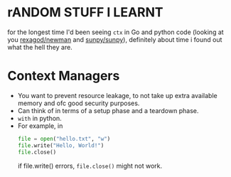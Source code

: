 # rANDOM STUFF I LEARNT

for the longest time I'd been seeing `ctx` in Go and python code (looking at you [rexagod/newman](https://github.com/rexagod/newman) and [sunpy/sunpy](https://github.com/sunpy/sunpy)), definitely about time i found out what the hell they are.
# Context Managers
- You want to prevent resource leakage, to not take up extra available memory and ofc good security purposes.
- Can think of in terms of a setup phase and a teardown phase.
- `with` in python.
- For example, in
  ```python
  file = open("hello.txt", "w")
  file.write("Hello, World!")
  file.close()
  ```
  if file.write() errors, `file.close()` might not work.
